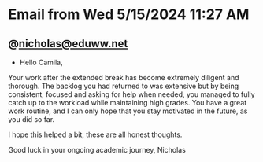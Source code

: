 # Email from Wed 5/15/2024 11:27 AM 
## @nicholas@eduww.net
- Hello Camila,

 

Your work after the extended break has become extremely diligent and thorough. The backlog you had returned to was extensive but by being consistent, 
focused and asking for help when needed, you managed to fully catch up to the workload while maintaining high grades. You have a great work routine, and
I can only hope that you stay motivated in the future, as you did so far.

I hope this helped a bit, these are all honest thoughts.

 Good luck in your ongoing academic journey, Nicholas
